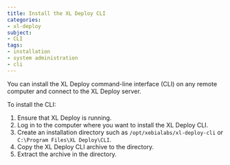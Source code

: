 ```yaml
---
title: Install the XL Deploy CLI
categories:
- xl-deploy
subject:
- CLI
tags:
- installation
- system administration
- cli
---
```


You can install the XL Deploy command-line interface (CLI) on any remote computer and connect to the XL Deploy server.

To install the CLI:

1. Ensure that XL Deploy is running.
1. Log in to the computer where you want to install the XL Deploy CLI.
1. Create an installation directory such as `/opt/xebialabs/xl-deploy-cli` or `C:\Program Files\XL Deploy\CLI`.
1. Copy the XL Deploy CLI archive to the directory.
1. Extract the archive in the directory.

